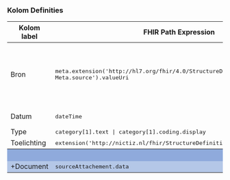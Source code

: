 ### Kolom Definities
<table class="grid">
<thead>
<th>Kolom label</th>
<th>FHIR Path Expression</th>
<th>FHIR Type</th>
<th>Zib element</th>
<th>Toelichting of regels</th>
</thead>
<tbody>
<tr>
<td>Bron</td>
<td><samp>meta.extension('http://hl7.org/fhir/4.0/StructureDefinition/extension-Meta.source').valueUri</samp></td>
<td><code>string</code></td>
<td>nvt</td>
<td>Lookup adhv uri (AGB-Z of OID) <code>&lt;adressering-base&gt;/Organization?identifier=&lt;.meta.tag.code&gt;</code> en gebruik dan <code>Organization.name</code></td>
</tr>
<tr>
<td>Datum</td>
<td><samp>dateTime</samp></td>
<td><code>dateTime</code></td>
<td>WilsverklaringDatum</td>
<td>Kunnen vage datums zijn</td>
</tr>
<tr>
<td>Type</td>
<td><samp>category[1].text | category[1].coding.display</samp></td>
<td><code>string</code></td>
<td>WilsverklaringType</td>
<td></td>
</tr>
<tr>
<td>Toelichting</td>
<td><samp>extension('http://nictiz.nl/fhir/StructureDefinition/Comment').valueString</samp></td>
<td><code>string</code></td>
<td>Toelichting</td>
<td></td>
</tr>
<tr style="background-color:#8faadc; color:white"><th colspan="5">UITKLAPVELD</th></tr>
<tr style="background-color:#b4c7e7">
<td>+Document</td>
<td><samp>sourceAttachement.data</samp></td>
<td><code>base64Binary</code></td>
<td>WilsverklaringDocument</td>
<td></td>
</tr>
</tbody>
</table>